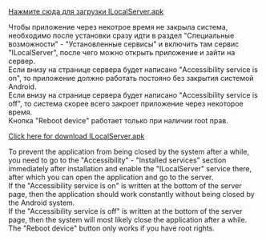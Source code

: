 [Нажмите сюда для загрузки ILocalServer.apk](https://github.com/Aleksei-Demin/ILocalServer/raw/refs/heads/master/ILocalServer.apk)

Чтобы приложение через некотрое время не закрыла система, необходимо после установки сразу идти в раздел "Специальные возможности" - "Установленные сервисы" и включить там сервис "ILocalServer", после чего можно открыть приложение и зайти на сервер.  
Если внизу на странице сервера будет написано "Accessibility service is on", то приложение должно работать постояно без закрытия системой Android.  
Если внизу на странице сервера будет написано "Accessibility service is off", то система скорее всего закроет приложение через некоторое время.  
Кнопка "Reboot device" работает только при наличии root прав.

[Click here for download ILocalServer.apk](https://github.com/Aleksei-Demin/ILocalServer/raw/refs/heads/master/ILocalServer.apk)

To prevent the application from being closed by the system after a while, you need to go to the "Accessibility" - "Installed services" section immediately after installation and enable the "ILocalServer" service there, after which you can open the application and go to the server.  
If the "Accessibility service is on" is written at the bottom of the server page, then the application should work constantly without being closed by the Android system.  
If the "Accessibility service is off" is written at the bottom of the server page, then the system will most likely close the application after a while.  
The "Reboot device" button only works if you have root rights.
